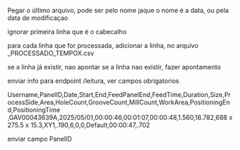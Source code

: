 Pegar o último arquivo, pode ser pelo nome jaque o nome é a data, ou pela data de modificaçao

ignorar primeira linha que é o cabecalho

para cada linha que for processada, adicionar a linha, no arquivo <nome do csv>_PROCESSADO_TEMPOX.csv

se a linha já existir, nao apontar
se a linha nao existir, fazer apontamento

enviar info para endpoint /leitura, ver campos obrigatorios

Username,PanelID,Date,Start,End,FeedPanelEnd,FeedTime,Duration,Size,ProcessSide,Area,HoleCount,GrooveCount,MillCount,WorkArea,PositioningEnd,PositioningTime
,GAV00043639A,2025/05/01,00:00:46,00:01:07,00:00:48,1.560,18.782,688 x 275.5 x 15.3,XY1,.190,6,0,0,Default,00:00:47,.702

enviar campo PanelID